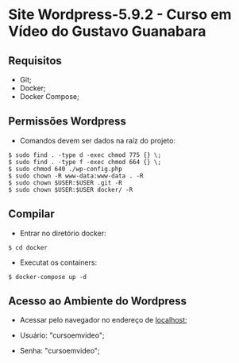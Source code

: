 # Site Wordpress-5.9.2 - Curso em Vídeo do Gustavo Guanabara

## Requisitos
- Git;
- Docker;
- Docker Compose;

## Permissões Wordpress
- Comandos devem ser dados na raíz do projeto:
```
$ sudo find . -type d -exec chmod 775 {} \;
$ sudo find . -type f -exec chmod 664 {} \;
$ sudo chmod 640 ./wp-config.php 
$ sudo chown -R www-data:www-data . -R
$ sudo chown $USER:$USER .git -R
$ sudo chown $USER:$USER docker/ -R
```

## Compilar
- Entrar no diretório docker: 
```
$ cd docker
```
- Executat os containers:
```
$ docker-compose up -d
```

## Acesso ao Ambiente do Wordpress
- Acessar pelo navegador no endereço de [localhost](http://localhost/ "localhost");

- Usuário: "cursoemvideo";
- Senha: "cursoemvideo";